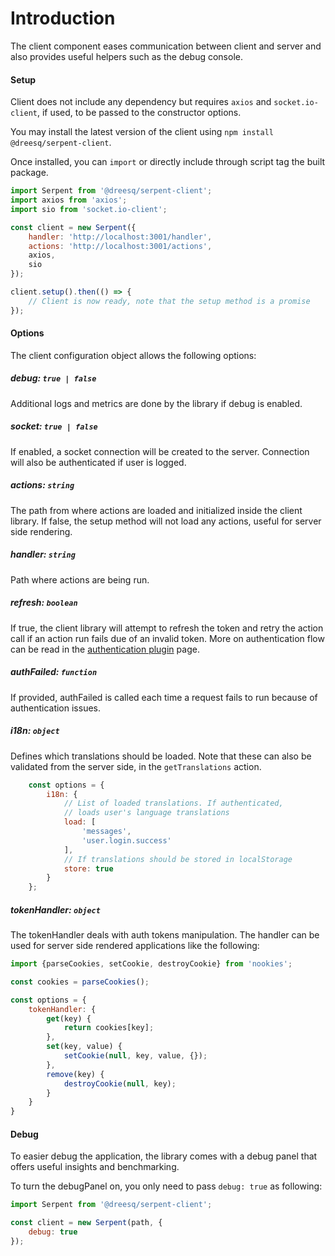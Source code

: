# Introduction

The client component eases communication between client and server and also provides useful helpers such as the debug console.

#### Setup

Client does not include any dependency but requires `axios` and `socket.io-client`, if used, to be passed to the constructor options.

You may install the latest version of the client using ``npm install @dreesq/serpent-client``.

Once installed, you can ```import``` or directly include through script tag the built package.

```js
import Serpent from '@dreesq/serpent-client';
import axios from 'axios';
import sio from 'socket.io-client';

const client = new Serpent({
    handler: 'http://localhost:3001/handler',
    actions: 'http://localhost:3001/actions',
    axios,
    sio
});

client.setup().then(() => {
    // Client is now ready, note that the setup method is a promise
});
```

#### Options

The client configuration object allows the following options:

##### debug: `true | false`

Additional logs and metrics are done by the library if debug is enabled.

##### socket: `true | false`

If enabled, a socket connection will be created to the server. Connection will also be authenticated if user is logged.

##### actions: `string`

The path from where actions are loaded and initialized inside the client library. If false, the setup method will not load any actions, useful for server side rendering.

##### handler: `string`

Path where actions are being run.

##### refresh: `boolean`

If true, the client library will attempt to refresh the token and retry the action call if an action run fails due of an invalid token. More on authentication flow can be read in the [authentication plugin](/plugins/auth) page.

##### authFailed: `function`

If provided, authFailed is called each time a request fails to run because of authentication issues.

##### i18n: `object`

Defines which translations should be loaded. Note that these can also be validated from the server side, in the ```getTranslations``` action.

```js
    const options = {
        i18n: {
            // List of loaded translations. If authenticated, 
            // loads user's language translations
            load: [ 
                'messages',
                'user.login.success'
            ],
            // If translations should be stored in localStorage
            store: true 
        }
    };
```

##### tokenHandler: `object`

The tokenHandler deals with auth tokens manipulation. The handler can be used for server side rendered applications like the following:

```js
import {parseCookies, setCookie, destroyCookie} from 'nookies';

const cookies = parseCookies();

const options = {
    tokenHandler: {
        get(key) {
            return cookies[key];
        },
        set(key, value) {
            setCookie(null, key, value, {});
        },
        remove(key) {
            destroyCookie(null, key);
        }
    }
}
```

#### Debug

To easier debug the application, the library comes with a debug panel that offers useful insights and benchmarking.

To turn the debugPanel on, you only need to pass ```debug: true``` as following:

```js
import Serpent from '@dreesq/serpent-client';

const client = new Serpent(path, {
    debug: true
});
```
